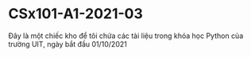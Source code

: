 # CSx101-A1-2021-03
Đây là một chiếc kho để tôi chứa các tài liệu trong khóa học Python của trường UIT, ngày bắt đầu 01/10/2021
